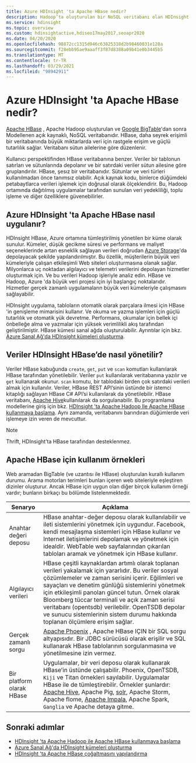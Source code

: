 ```yaml
---
title: Azure HDInsight 'ta Apache HBase nedir?
description: Hadoop’ta oluşturulan bir NoSQL veritabanı olan HDInsight’ta Apache HBase’e giriş. Kullanım örnekleri hakkında bilgi edinin ve HBase’i diğer Hadoop kümeleriyle karşılaştırın.
ms.service: hdinsight
ms.topic: overview
ms.custom: hdinsightactive,hdiseo17may2017,seoapr2020
ms.date: 04/20/2020
ms.openlocfilehash: 98872cc1315d946c63825318d2b98460031e128a
ms.sourcegitcommit: f28ebb95ae9aaaff3f87d8388a09b41e0b3445b5
ms.translationtype: MT
ms.contentlocale: tr-TR
ms.lasthandoff: 03/29/2021
ms.locfileid: "98942911"
---
```

# <a name="what-is-apache-hbase-in-azure-hdinsight"></a>Azure HDInsight 'ta Apache HBase nedir?

[Apache HBase](https://hbase.apache.org/) , Apache Hadoop oluşturulan ve [Google BigTable](https://cloud.google.com/bigtable/)'dan sonra Modellenen açık kaynaklı, NoSQL veritabanıdır. HBase, daha seyrek erişimli bir veritabanında büyük miktarlarda veri için rastgele erişim ve güçlü tutarlılık sağlar. Veritabanı sütun ailelerine göre düzenlenir.

Kullanıcı perspektifinden HBase veritabanına benzer. Veriler bir tablonun satırları ve sütunlarında depolanır ve bir satırdaki veriler sütun ailesine göre gruplandırılır. HBase, şesız bir veritabanıdır. Sütunlar ve veri türleri kullanılmadan önce tanımsız olabilir. Açık kaynak kodu, binlerce düğümdeki petabaytlarca verileri işlemek için doğrusal olarak ölçeklendirir. Bu, Hadoop ortamında dağıtılmış uygulamalar tarafından sunulan veri yedekliliği, toplu işleme ve diğer özelliklere güvenebilirler.

## <a name="how-is-apache-hbase-implemented-in-azure-hdinsight"></a>Azure HDInsight 'ta Apache HBase nasıl uygulanır?

HDInsight HBase, Azure ortamına tümleştirilmiş yönetilen bir küme olarak sunulur. Kümeler, düşük gecikme süresi ve performans ve maliyet seçeneklerinde artan esneklik sağlayan verileri doğrudan [Azure Storage](./../hdinsight-hadoop-use-blob-storage.md)'da depolayacak şekilde yapılandırılmıştır. Bu özellik, müşterilerin büyük veri kümeleriyle çalışan etkileşimli Web siteleri oluşturmasına olanak sağlar. Milyonlarca uç noktadan algılayıcı ve telemetri verilerini depolayan hizmetler oluşturmak için. Ve bu verileri Hadoop işleriyle analiz edin. HBase ve Hadoop, Azure 'da büyük veri projesi için iyi başlangıç noktalarıdır. Hizmetler gerçek zamanlı uygulamaların büyük veri kümeleriyle çalışmasını sağlayabilir.

HDInsight uygulama, tabloların otomatik olarak parçalara ilmesi için HBase 'in genişleme mimarisini kullanır. Ve okuma ve yazma işlemleri için güçlü tutarlılık ve otomatik yük devretme. Performans, okumalar için bellek içi önbelleğe alma ve yazmalar için yüksek verimlilikli akış tarafından geliştirilmiştir. HBase kümesi sanal ağda oluşturulabilir. Ayrıntılar için bkz. [Azure Sanal Ağ'da HDInsight kümeleri oluşturma](./apache-hbase-provision-vnet.md).

## <a name="how-is-data-managed-in-hdinsight-hbase"></a>Veriler HDInsight HBase’de nasıl yönetilir?

Veriler HBase kabuğunda `create`, `get`, `put` ve `scan` komutları kullanılarak HBase tarafından yönetilebilir. Veriler `put` kullanılarak veritabanına yazılır ve `get` kullanarak okunur. `scan` komutu, bir tablodaki birden çok satırdaki verileri almak için kullanılır. Veriler, HBase REST API’sinin üstünde bir istemci kitaplığı sağlayan HBase C# API’si kullanılarak da yönetilebilir. HBase veritabanı, [Apache Hive](https://hive.apache.org/)kullanılarak da sorgulanabilir. Bu programlama modellerine giriş için bkz. [HDInsight 'ta Apache Hadoop Ile Apache HBase kullanmaya başlama](./apache-hbase-tutorial-get-started-linux.md). Aynı zamanda, veritabanını barındıran düğümlerde veri işlemeye izin veren de mevcuttur.

> [!NOTE]  
> Thrift, HDInsight’ta HBase tarafından desteklenmez.

## <a name="use-cases-for-apache-hbase"></a>Apache HBase için kullanım örnekleri

Web aramadan BigTable (ve uzantısı ile HBase) oluşturulan kurallı kullanım durumu. Arama motorları terimleri bunları içeren web siteleriyle eşleştiren dizinler oluşturur. Ancak HBase için uygun olan diğer birçok kullanım örneği vardır; bunların birkaçı bu bölümde listelenmektedir.

|Senaryo |Açıklama |
|---|---|
|Anahtar değeri deposu|HBase anahtar-değer deposu olarak kullanılabilir ve ileti sistemlerini yönetmek için uygundur. Facebook, kendi mesajlaşma sistemleri için HBase kullanır ve Internet iletişimlerini depolamak ve yönetmek için idealdir. WebTable web sayfalarından çıkarılan tabloları aramak ve yönetmek için HBase kullanır.|
|Algılayıcı verileri|HBase çeşitli kaynaklardan artımlı olarak toplanan verileri yakalamak için yararlıdır. Bu veriler sosyal çözümlemeler ve zaman serisini içerir. Eğilimleri ve sayaçları ve denetim günlüğü sistemlerini yönetmek için etkileşimli panoları güncel tutun. Örnek olarak Bloomberg tüccar terminali ve açık zaman serisi veritabanı (opentsdb) verilebilir. OpenTSDB depolar ve sunucu sistemlerinin sistem durumu hakkında toplanan ölçümlere erişim sağlar.|
|Gerçek zamanlı sorgu|[Apache Phoenix](https://phoenix.apache.org/) , Apache HBase IÇIN bir SQL sorgu altyapısıdır. Bir JDBC sürücüsü olarak erişilir ve SQL kullanarak HBase tablolarının sorgulanmasına ve yönetilmesine izin vermez.|
|Bir platform olarak HBase|Uygulamalar, bir veri deposu olarak kullanarak HBase’in üstünde çalışabilir. Phoenix, OpenTSDB, `Kiji` ve Titan örnekleri sayılabilir. Uygulamalar HBase ile de tümleştirebilir. Örnekler şunlardır: [Apache Hive](https://hive.apache.org/), Apache Pig, [solr](https://lucene.apache.org/solr/), Apache Storm, Apache flome, [Apache Impala](https://impala.apache.org/), Apache Spark, `Ganglia` ve Apache detaya gitme.|

## <a name="next-steps"></a>Sonraki adımlar

* [HDInsight 'ta Apache Hadoop ile Apache HBase kullanmaya başlama](./apache-hbase-tutorial-get-started-linux.md)
* [Azure Sanal Ağ'da HDInsight kümeleri oluşturma](./apache-hbase-provision-vnet.md)
* [HDInsight 'ta Apache HBase çoğaltmasını yapılandırma](apache-hbase-replication.md)
